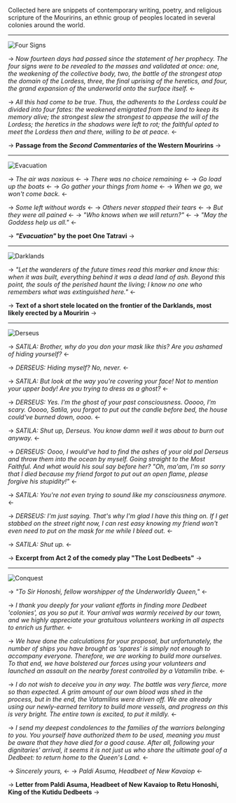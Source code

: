 Collected here are snippets of contemporary writing, poetry, and religious scripture of the Mouririns, an ethnic group of peoples located in several colonies around the world.
___

![Four Signs](https://i.imgur.com/DSzSc3u.png)

-> *Now fourteen days had passed since the statement of her prophecy. The four signs were to be revealed to the masses and validated at once: one, the weakening of the collective body, two, the battle of the strongest atop the domain of the Lordess, three, the final uprising of the heretics, and four, the grand expansion of the underworld onto the surface itself.* <-

-> *All this had come to be true. Thus, the adherents to the Lordess could be divided into four fates: the weakened emigrated from the land to keep its memory alive; the strongest slew the strongest to appease the will of the Lordess; the heretics in the shadows were left to rot; the faithful opted to meet the Lordess then and there, willing to be at peace.* <-

-> **Passage from the *Second Commentaries* of the Western Mouririns** ->

___

![Evacuation](https://i.imgur.com/qByvl70.png)

-> *The air was noxious* <-
-> *There was no choice remaining* <-
-> *Go load up the boats* <-
-> *Go gather your things from home* <-
-> *When we go, we won't come back.* <-

-> *Some left without words* <-
-> *Others never stopped their tears* <-
-> *But they were all pained* <-
-> *"Who knows when we will return?"* <-
-> *"May the Goddess help us all."* <-

-> ***"Evacuation"* by the poet One Tatravi** ->

___

![Darklands](https://i.imgur.com/ikseft0.png)

-> *"Let the wanderers of the future times read this marker and know this: when it was built, everything behind it was a dead land of ash. Beyond this point, the souls of the perished haunt the living; I know no one who remembers what was extinguished here."* <-

-> **Text of a short stele located on the frontier of the Darklands, most likely erected by a Mouririn** ->

___

![Derseus](https://i.imgur.com/4uJWy1l.png)

-> *SATILA: Brother, why do you don your mask like this? Are you ashamed of hiding yourself?* <-

-> *DERSEUS: Hiding myself? No, never.* <-

-> *SATILA: But look at the way you're covering your face! Not to mention your upper body! Are you trying to dress as a ghost?* <-

-> *DERSEUS: Yes. I'm the ghost of your past consciousness. Ooooo, I'm scary. Ooooo, Satila, you forgot to put out the candle before bed, the house could've burned down, oooo.* <-

-> *SATILA: Shut up, Derseus. You know damn well it was about to burn out anyway.* <-

-> *DERSEUS: Oooo, I would've had to find the ashes of your old pal Derseus and throw them into the ocean by myself. Going straight to the Most Faithful. And what would his soul say before her? "Oh, ma'am, I'm so sorry that I died because my friend forgot to put out an open flame, please forgive his stupidity!"* <-

-> *SATILA: You're not even trying to sound like my consciousness anymore.* <-

-> *DERSEUS: I'm just saying. That's why I'm glad I have this thing on. If I get stabbed on the street right now, I can rest easy knowing my friend won't even need to put on the mask for me while I bleed out.* <-

-> *SATILA: Shut up.* <-

-> **Excerpt from Act 2 of the comedy play "The Lost Dedbeets"** ->

___

![Conquest](https://i.imgur.com/VtUVHuz.png)

-> *"To Sir Honoshi, fellow worshipper of the Underworldly Queen,"* <-

-> *I thank you deeply for your valiant efforts in finding more Dedbeet 'colonies', as you so put it. Your arrival was warmly received by our town, and we highly appreciate your gratuitous volunteers working in all aspects to enrich us further.* <-

-> *We have done the calculations for your proposal, but unfortunately, the number of ships you have brought as 'spares' is simply not enough to accompany everyone. Therefore, we are working to build more ourselves. To that end, we have bolstered our forces using your volunteers and launched an assault on the nearby forest controlled by a Vatamilin tribe.* <-

-> *I do not wish to deceive you in any way. The battle was very fierce, more so than expected. A grim amount of our own blood was shed in the process, but in the end, the Vatamilins were driven off. We are already using our newly-earned territory to build more vessels, and progress on this is very bright. The entire town is excited, to put it mildly.* <-

-> *I send my deepest condolences to the families of the warriors belonging to you. You yourself have authorized them to be used, meaning you must be aware that they have died for a good cause. After all, following your dignitaries' arrival, it seems it is not just us who share the ultimate goal of a Dedbeet: to return home to the Queen's Land.* <-

-> *Sincerely yours,* <-
-> *Paldi Asuma, Headbeet of New Kavaiop* <-

-> **Letter from Paldi Asuma, Headbeet of New Kavaiop to Retu Honoshi, King of the Kutidu Dedbeets** ->